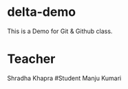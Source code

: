 # delta-demo
This is a Demo for Git &amp; Github class.
# Teacher
Shradha Khapra
#Student
Manju Kumari